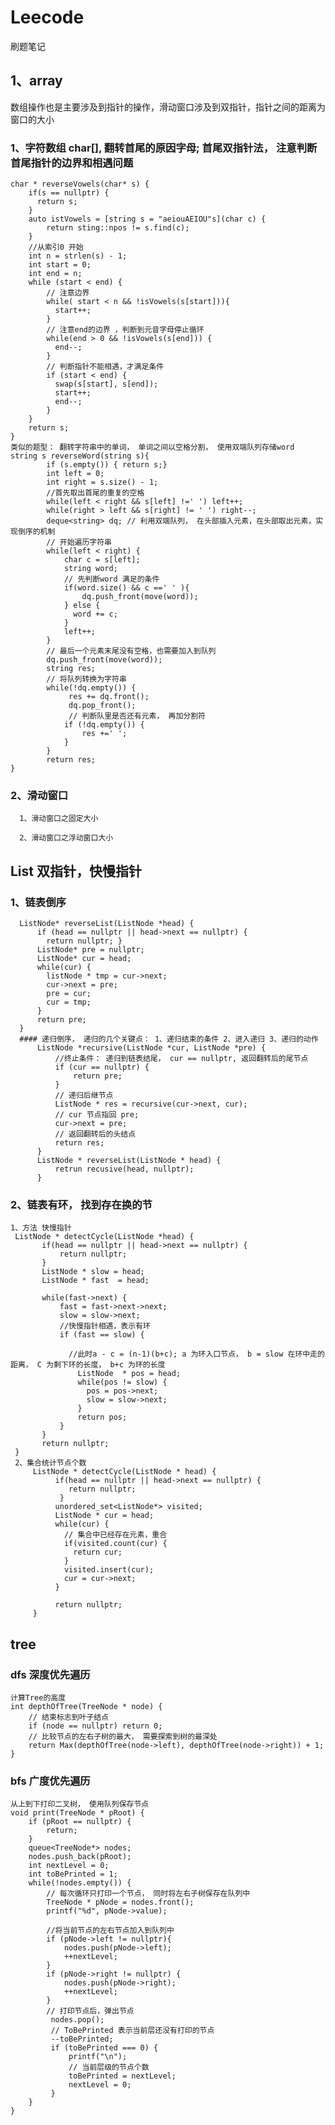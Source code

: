 # Leecode
刷题笔记
## 1、array 
数组操作也是主要涉及到指针的操作，滑动窗口涉及到双指针，指针之间的距离为窗口的大小
    
### 1、字符数组 char[], 翻转首尾的原因字母;  首尾双指针法， 注意判断首尾指针的边界和相遇问题
    char * reverseVowels(char* s) {
        if(s == nullptr) {
          return s;
        }
        auto istVowels = [string s = "aeiouAEIOU"s](char c) {
            return sting::npos != s.find(c);
        }
        //从索引0 开始
        int n = strlen(s) - 1;
        int start = 0;
        int end = n;
        while (start < end) {
            // 注意边界
            while( start < n && !isVowels(s[start])){
              start++;
            }
            // 注意end的边界 ，判断到元音字母停止循环
            while(end > 0 && !isVowels(s[end])) {
              end--;
            }
            // 判断指针不能相遇，才满足条件
            if (start < end) {
              swap(s[start], s[end]);
              start++;
              end--;
            } 
        }
        return s;
    }
    类似的题型： 翻转字符串中的单词， 单词之间以空格分割， 使用双端队列存储word
    string s reverseWord(string s){
            if (s.empty()) { return s;}
            int left = 0;
            int right = s.size() - 1;
            //首先取出首尾的重复的空格
            while(left < right && s[left] !=' ') left++;
            while(right > left && s[right] != ' ') right--;
            deque<string> dq; // 利用双端队列， 在头部插入元素，在头部取出元素，实现倒序的机制
            // 开始遍历字符串
            while(left < right) {
                char c = s[left];
                string word;
                // 先判断word 满足的条件
                if(word.size() && c ==' ' ){
                    dq.push_front(move(word));
                } else {
                  word += c;
                }
                left++;
            }
            // 最后一个元素末尾没有空格，也需要加入到队列
            dq.push_front(move(word));
            string res;
            // 将队列转换为字符串
            while(!dq.empty()) {
                 res += dq.front();
                 dq.pop_front();
                 // 判断队里是否还有元素， 再加分割符
                if (!dq.empty()) {
                    res +=' ';
                }
            }
            return res;
    }
###  2、滑动窗口
      1、滑动窗口之固定大小
          
      2、滑动窗口之浮动窗口大小

## List  双指针，快慢指针
  ### 1、链表倒序
      ListNode* reverseList(ListNode *head) {
          if (head == nullptr || head->next == nullptr) {
            return nullptr; }
          ListNode* pre = nullptr;
          ListNode* cur = head;
          while(cur) {
            listNode * tmp = cur->next;
            cur->next = pre;
            pre = cur;
            cur = tmp;
          }
          return pre;
      }
      #### 递归倒序， 递归的几个关键点： 1、递归结束的条件 2、进入递归 3、递归的动作
          ListNode *recursive(ListNode *cur, ListNode *pre) {
              //终止条件： 递归到链表结尾， cur == nullptr, 返回翻转后的尾节点
              if (cur == nullptr) {
                  return pre;
              }
              // 递归后继节点
              ListNode * res = recursive(cur->next, cur);
              // cur 节点指回 pre;
              cur->next = pre;
              // 返回翻转后的头结点
              return res;
          }
          ListNode * reverseList(ListNode * head) {
              retrun recusive(head, nullptr);
          }
  ### 2、链表有环， 找到存在换的节
    1、方法 快慢指针
     ListNode * detectCycle(ListNode *head) {
           if(head == nullptr || head->next == nullptr) {
               return nullptr;
           }
           ListNode * slow = head;
           ListNode * fast  = head;
          
           while(fast->next) {
               fast = fast->next->next;
               slow = slow->next;
               //快慢指针相遇，表示有环
               if (fast == slow) {
               
                 //此时a - c = (n-1)(b+c); a 为环入口节点， b = slow 在环中走的距离， C 为剩下环的长度， b+c 为环的长度
                   ListNode  * pos = head;
                   while(pos != slow) {
                     pos = pos->next;
                     slow = slow->next;
                   }
                   return pos;
               }
           }
           return nullptr;
     }
     2、集合统计节点个数
         ListNode * detectCycle(ListNode * head) {
              if(head == nullptr || head->next == nullptr) {
                 return nullptr;
               }
              unordered_set<ListNode*> visited;
              ListNode * cur = head;
              while(cur) {
                // 集合中已经存在元素，重合
                if(visited.count(cur) {
                  return cur;
                }
                visited.insert(cur);
                cur = cur->next;
              }

              return nullptr;
         }

## tree
### dfs 深度优先遍历
    计算Tree的高度
    int depthOfTree(TreeNode * node) {
        // 结束标志到叶子结点
        if (node == nullptr) return 0;
        // 比较节点的左右子树的最大， 需要探索到树的最深处
        return Max(depthOfTree(node->left), depthOfTree(node->right)) + 1;    
    }

### bfs 广度优先遍历
    从上到下打印二叉树， 使用队列保存节点
    void print(TreeNode * pRoot) {
        if (pRoot == nullptr) {
            return;
        }
        queue<TreeNode*> nodes;
        nodes.push_back(pRoot);
        int nextLevel = 0;
        int toBePrinted = 1;
        while(!nodes.empty()) {
            // 每次循环只打印一个节点， 同时将左右子树保存在队列中
            TreeNode * pNode = nodes.front();
            printf("%d", pNode->value);

            //将当前节点的左右节点加入到队列中
            if (pNode->left != nullptr){
                nodes.push(pNode->left);
                ++nextLevel;
            }
            if (pNode->right != nullptr) {
                nodes.push(pNode->right);
                ++nextLevel;
            }
            // 打印节点后，弹出节点
             nodes.pop();
             // ToBePrinted 表示当前层还没有打印的节点
             --toBePrinted;
             if (toBePrinted === 0) {
                 printf("\n");
                 // 当前层级的节点个数
                 toBePrinted = nextLevel;
                 nextLevel = 0;
             }
        }
    }
    
    
